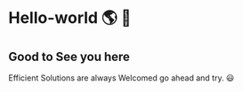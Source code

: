 # Hello-world :earth_americas: :milky_way:

## Good to See you here
Efficient Solutions are always Welcomed go ahead and try. :smiley:
